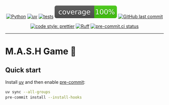 <div align="center">

[![Python](https://img.shields.io/badge/Python-3.11+-blue.svg)](https://www.python.org/downloads/)
[![uv](https://img.shields.io/endpoint?url=https://raw.githubusercontent.com/astral-sh/uv/main/assets/badge/v0.json)](https://github.com/astral-sh/uv)
[![tests](https://github.com/Bilbottom/mash-game/actions/workflows/tests.yaml/badge.svg)](https://github.com/Bilbottom/mash-game/actions/workflows/tests.yaml)
[![coverage](coverage.svg)](https://github.com/dbrgn/coverage-badge)
[![GitHub last commit](https://img.shields.io/github/last-commit/Bilbottom/mash-game)](https://shields.io/badges/git-hub-last-commit)

[![code style: prettier](https://img.shields.io/badge/code_style-prettier-ff69b4.svg?style=flat-square)](https://github.com/prettier/prettier)
[![Ruff](https://img.shields.io/endpoint?url=https://raw.githubusercontent.com/astral-sh/ruff/main/assets/badge/v2.json)](https://github.com/astral-sh/ruff)
[![pre-commit.ci status](https://results.pre-commit.ci/badge/github/Bilbottom/mash-game/main.svg)](https://results.pre-commit.ci/latest/github/Bilbottom/mash-game/main)

</div>

---

# M.A.S.H Game 🎱

## Quick start

Install [uv](https://docs.astral.sh/uv/getting-started/installation/) and then enable [pre-commit](https://pre-commit.com/):

```bash
uv sync --all-groups
pre-commit install --install-hooks
```

